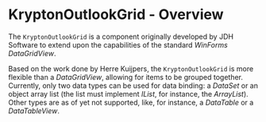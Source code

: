 # KryptonOutlookGrid - Overview

The `KryptonOutlookGrid` is a component originally developed by JDH Software to extend upon the capabilities of the standard *WinForms DataGridView*.

Based on the work done by Herre Kuijpers, the `KryptonOutlookGrid` is more flexible than a *DataGridView*, allowing for items to be grouped together. Currently, only two data types can be used for data binding: a *DataSet* or an object array list (the list must implement *IList*, for instance, the *ArrayList*). Other types are as of yet not supported, like, for instance, a *DataTable* or a *DataTableView*.

